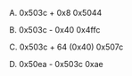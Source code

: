 A. 0x503c + 0x8
0x5044

B. 0x503c - 0x40
0x4ffc

C. 0x503c + 64 (0x40)
0x507c

D. 0x50ea - 0x503c
0xae
